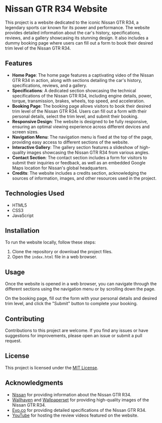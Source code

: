 # Nissan GTR R34 Website

This project is a website dedicated to the iconic Nissan GTR R34, a legendary sports car known for its power and performance. The website provides detailed information about the car's history, specifications, reviews, and a gallery showcasing its stunning design. It also includes a dummy booking page where users can fill out a form to book their desired trim level of the Nissan GTR R34.

## Features

- **Home Page**: The home page features a captivating video of the Nissan GTR R34 in action, along with sections detailing the car's history, specifications, reviews, and a gallery.
- **Specifications**: A dedicated section showcasing the technical specifications of the Nissan GTR R34, including engine details, power, torque, transmission, brakes, wheels, top speed, and acceleration.
- **Booking Page**: The booking page allows visitors to book their desired trim level of the Nissan GTR R34. Users can fill out a form with their personal details, select the trim level, and submit their booking.
- **Responsive Design**: The website is designed to be fully responsive, ensuring an optimal viewing experience across different devices and screen sizes.
- **Navigation Menu**: The navigation menu is fixed at the top of the page, providing easy access to different sections of the website.
- **Interactive Gallery**: The gallery section features a slideshow of high-quality images showcasing the Nissan GTR R34 from various angles.
- **Contact Section**: The contact section includes a form for visitors to submit their inquiries or feedback, as well as an embedded Google Maps location for Nissan's global headquarters.
- **Credits**: The website includes a credits section, acknowledging the sources of information, images, and other resources used in the project.

## Technologies Used

- HTML5
- CSS3
- JavaScript

## Installation

To run the website locally, follow these steps:

1. Clone the repository or download the project files.
2. Open the `index.html` file in a web browser.

## Usage

Once the website is opened in a web browser, you can navigate through the different sections using the navigation menu or by scrolling down the page.

On the booking page, fill out the form with your personal details and desired trim level, and click the "Submit" button to complete your booking.

## Contributing

Contributions to this project are welcome. If you find any issues or have suggestions for improvements, please open an issue or submit a pull request.

## License

This project is licensed under the [MIT License](LICENSE).

## Acknowledgments

- [Nissan](https://www.nissan-global.com/) for providing information about the Nissan GTR R34.
- [Wallhaven](https://wallhaven.cc/) and [Wallpaperset](https://wallpaperset.com/) for providing high-quality images of the Nissan GTR R34.
- [Evo.co](https://www.evo.co.uk/) for providing detailed specifications of the Nissan GTR R34.
- [YouTube](https://www.youtube.com/) for hosting the review videos featured on the website.

